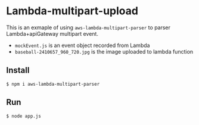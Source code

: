 # Lambda-multipart-upload

This is an exmaple of using `aws-lambda-multipart-parser` to parser Lambda+apiGateway multipart event.

 - `mockEvent.js` is an event object recorded from Lambda
 - `baseball-2410657_960_720.jpg` is the image uploaded to lambda function

 ## Install
 ```
 $ npm i aws-lambda-multipart-parser
 ```

 ## Run 
 ```
 $ node app.js
 ```